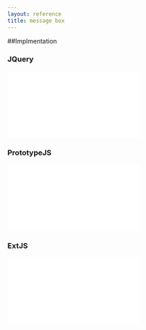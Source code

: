 ```yaml
---
layout: reference
title: message box
---
```


##Implmentation

### JQuery
<iframe src="messagebox-jquery.html" frameBorder="0" onload="resizeIframe(this)"></iframe>

### PrototypeJS
<iframe src="messagebox-prototypejs.html" frameBorder="0" onload="resizeIframe(this)"></iframe> 

### ExtJS
<iframe src="messagebox-extjs.html" frameBorder="0" onload="resizeIframe(this)"></iframe>

<script language="javascript" type="text/javascript">
  function resizeIframe(obj) {
    obj.style.height = obj.contentWindow.document.body.scrollHeight + 'px';
  }
</script>
